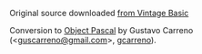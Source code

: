 Original source downloaded [from Vintage Basic](http://www.vintage-basic.net/games.html)

Conversion to [Object Pascal](https://en.wikipedia.org/wiki/Object_Pascal) by Gustavo Carreno (\<guscarreno@gmail.com\>, [gcarreno](https://github.com/gcarreno)).
